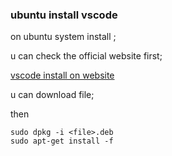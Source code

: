 ### ubuntu install vscode

on ubuntu system install ;

u can check the official website first;

[vscode install on website](https://code.visualstudio.com/docs/setup/linux)

u can download file;

then 

```
sudo dpkg -i <file>.deb
sudo apt-get install -f
```

